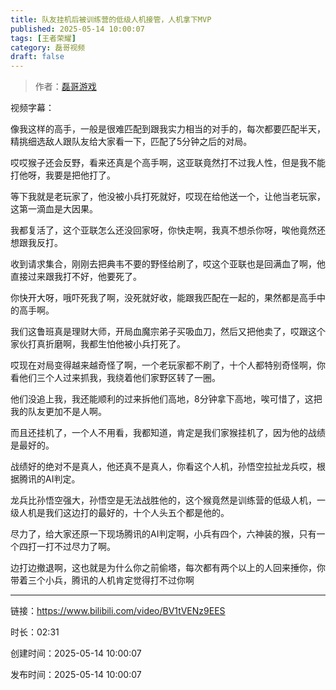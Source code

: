 ```yaml
---
title: 队友挂机后被训练营的低级人机接管，人机拿下MVP
published: 2025-05-14 10:00:07
tags: [王者荣耀]
category: 磊哥视频
draft: false
---
```



> 作者：[磊哥游戏](https://space.bilibili.com/268941858)

视频字幕：

像我这样的高手，一般是很难匹配到跟我实力相当的对手的，每次都要匹配半天，精挑细选敌人跟队友给大家看一下，匹配了5分钟之后的对局。

哎哎猴子还会反野，看来还真是个高手啊，这亚联竟然打不过我人性，但是我不能打他呀，我要是把他打了。

等下我就是老玩家了，他没被小兵打死就好，哎现在给他送一个，让他当老玩家，这第一滴血是大因果。

我都复活了，这个亚联怎么还没回家呀，你快走啊，我真不想杀你呀，唉他竟然还想跟我反打。

收到请求集合，刚刚去把典韦不要的野怪给刷了，哎这个亚联也是回满血了啊，他直接过来跟我打不好，他要死了。

你快开大呀，哦吓死我了啊，没死就好收，能跟我匹配在一起的，果然都是高手中的高手啊。

我们这鲁班真是理财大师，开局血魔宗弟子买吸血刀，然后又把他卖了，哎跟这个家伙打真折磨啊，我都生怕他被小兵打死了。

哎现在对局变得越来越奇怪了啊，一个老玩家都不刷了，十个人都特别奇怪啊，你看他们三个人过来抓我，我绕着他们家野区转了一圈。

他们没追上我，我还能顺利的过来拆他们高地，8分钟拿下高地，唉可惜了，这把我的队友更加不是人啊。

而且还挂机了，一个人不用看，我都知道，肯定是我们家猴挂机了，因为他的战绩是最好的。

战绩好的绝对不是真人，他还真不是真人，你看这个人机，孙悟空拉扯龙兵哎，根据腾讯的AI判定。

龙兵比孙悟空强大，孙悟空是无法战胜他的，这个猴竟然是训练营的低级人机，一级人机是我们这边打的最好的，十个人头五个都是他的。

尽力了，给大家还原一下现场腾讯的AI判定啊，小兵有四个，六神装的猴，只有一个四打一打不过尽力了啊。

边打边撤退啊，这也就是为什么你之前偷塔，每次都有两个以上的人回来捶你，你带着三个小兵，腾讯的人机肯定觉得打不过你啊

---

链接：https://www.bilibili.com/video/BV1tVENz9EES

时长：02:31

创建时间：2025-05-14 10:00:07

发布时间：2025-05-14 10:00:07
